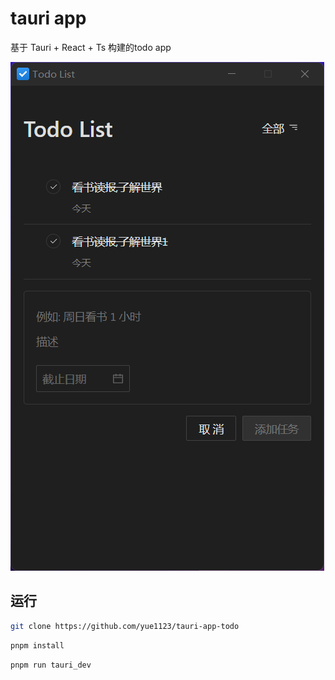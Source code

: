 # tauri app

基于 Tauri + React + Ts 构建的todo app

![](./screenshots/Snipaste_2022-07-11_10-42-08.png)

## 运行
```bash
git clone https://github.com/yue1123/tauri-app-todo
```

```bash
pnpm install
```

```bash
pnpm run tauri_dev
```